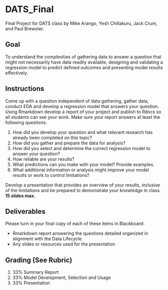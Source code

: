 # DATS_Final

Final Project for DATS class by Mike Arango, Yesh Chillakuru, Jack Crum, and Paul Brewster. 

## Goal 

To understand the complexities of gathering data to answer a question that might not necessarily have data readily available, designing and validating a regression model to predict defined outcomes and presenting model results effectively.

## Instructions

Come up with a question independent of data gathering, gather data, conduct EDA and develop a regression model that answers your question.
Using Rmarkdown develop a report of your project and publish to Rdocs so all students can see your work. Make sure your report answers at least the following questions:

1. How did you develop your question and what relevant research has already been completed on this topic?
2. How did you gather and prepare the data for analysis?
3. How did you select and determine the correct regression model to answer your question?
4. How reliable are your results?
5. What predictions can you make with your model? Provide examples.
6. What additional information or analysis might improve your model results or work to control limitations?

Develop a presentation that provides an overview of your results, inclusive of the limitations and be prepared to demonstrate your knowledge in class. **15 slides max.**

## Deliverables
Please turn in your final copy of each of these items in Blackboard:
- Rmarkdown report answering the questions detailed organized in alignment with the Data Lifecycle.
- Any slides or resources used for the presentation

## Grading (See Rubric)
1. 33% Summary Report
2. 33% Model Development, Selection and Usage
3. 33% Presentation
